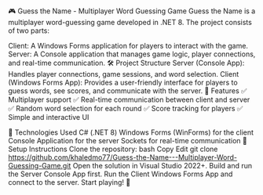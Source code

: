 🎮 Guess the Name - Multiplayer Word Guessing Game
Guess the Name is a multiplayer word-guessing game developed in .NET 8. The project consists of two parts:

Client: A Windows Forms application for players to interact with the game.
Server: A Console application that manages game logic, player connections, and real-time communication.
🛠 Project Structure
Server (Console App): Handles player connections, game sessions, and word selection.
Client (Windows Forms App): Provides a user-friendly interface for players to guess words, see scores, and communicate with the server.
🎯 Features
✅ Multiplayer support
✅ Real-time communication between client and server
✅ Random word selection for each round
✅ Score tracking for players
✅ Simple and interactive UI

🚀 Technologies Used
C# (.NET 8)
Windows Forms (WinForms) for the client
Console Application for the server
Sockets for real-time communication
🔧 Setup Instructions
Clone the repository:
bash
Copy
Edit
git clone https://github.com/khaledmo77/Guess-the-Name---Multiplayer-Word-Guessing-Game.git
Open the solution in Visual Studio 2022+.
Build and run the Server Console App first.
Run the Client Windows Forms App and connect to the server.
Start playing! 🎉
